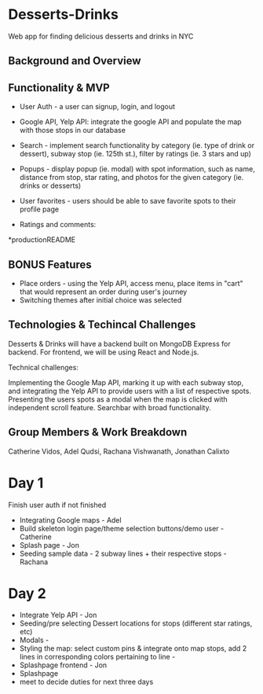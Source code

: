 # Desserts-Drinks
Web app for finding delicious desserts and drinks in NYC

## Background and Overview



## Functionality & MVP 
* User Auth - a user can signup, login, and logout

* Google API, Yelp API: integrate the google API and populate the map with those stops in our database

* Search - implement search functionality by category (ie. type of drink or dessert), subway stop (ie. 125th st.), filter by ratings (ie. 3 stars and up)

* Popups - display popup (ie. modal) with spot information, such as name, distance from stop, star rating, and photos for the given category (ie. drinks or desserts)

* User favorites - users should be able to save favorite spots to their profile page

* Ratings and comments: 

*productionREADME

## BONUS Features

* Place orders - using the Yelp API, access menu, place items in "cart" that would represent an order during user's journey
* Switching themes after initial choice was selected

## Technologies & Techincal Challenges 

Desserts & Drinks will have a backend built on MongoDB Express for backend. For frontend, we will be using React and Node.js. 

Technical challenges: 

Implementing the Google Map API, marking it up with each subway stop, and integrating the Yelp API to provide users with a list of respective spots. Presenting the users spots as a modal when the map is clicked with independent scroll feature. Searchbar with broad functionality.  

## Group Members & Work Breakdown

Catherine Vidos, Adel Qudsi, Rachana Vishwanath, Jonathan Calixto

# Day 1

Finish user auth if not finished

* Integrating Google maps - Adel
* Build skeleton login page/theme selection buttons/demo user - Catherine
* Splash page - Jon
* Seeding sample data - 2 subway lines + their respective stops - Rachana

# Day 2

* Integrate Yelp API - Jon
* Seeding/pre selecting Dessert locations for stops (different star ratings, etc) 
* Modals - 
* Styling the map: select custom pins & integrate onto map stops, add 2 lines in corresponding colors pertaining to line - 
* Splashpage frontend - Jon
* Splashpage 
* meet to decide duties for next three days 
